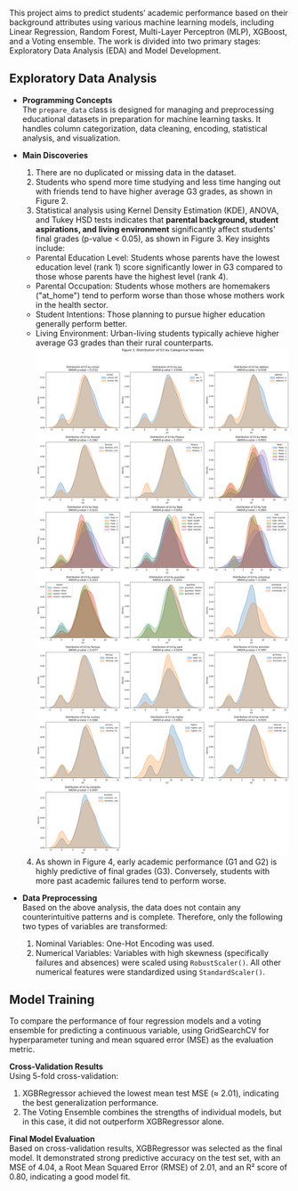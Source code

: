 This project aims to predict students’ academic performance based on their background attributes using various machine learning models, including Linear Regression, Random Forest, Multi-Layer Perceptron (MLP), XGBoost, and a Voting ensemble. The work is divided into two primary stages: Exploratory Data Analysis (EDA) and Model Development.

## Exploratory Data Analysis
*   **Programming Concepts**<br>
    The `prepare_data` class is designed for managing and preprocessing educational datasets in preparation for machine learning tasks. It handles column categorization, data cleaning, encoding, statistical analysis, and visualization.
*   **Main Discoveries**
    1. There are no duplicated or missing data in the dataset.
    2. Students who spend more time studying and less time hanging out with friends tend to have higher average G3 grades, as shown in Figure 2.
    3. Statistical analysis using Kernel Density Estimation (KDE), ANOVA, and Tukey HSD tests indicates that **parental background, student aspirations, and living environment** significantly affect students' final grades (p-value < 0.05), as shown in Figure 3. Key insights include:
      - Parental Education Level: Students whose parents have the lowest education level (rank 1) score significantly lower in G3 compared to those whose parents have the highest level (rank 4).
      - Parental Occupation: Students whose mothers are homemakers ("at_home") tend to perform worse than those whose mothers work in the health sector.
      - Student Intentions: Those planning to pursue higher education generally perform better.
      - Living Environment: Urban-living students typically achieve higher average G3 grades than their rural counterparts.
![fig3](images/Fig3.png)

    4. As shown in Figure 4, early academic performance (G1 and G2) is highly predictive of final grades (G3). Conversely, students with more past academic failures tend to perform worse.

*   **Data Preprocessing** <br>
    Based on the above analysis, the data does not contain any counterintuitive patterns and is complete. Therefore, only the following two types of variables are transformed:
    1. Nominal Variables: One-Hot Encoding was used.
    2. Numerical Variables: Variables with high skewness (specifically failures and absences) were scaled using `RobustScaler()`. All other numerical features were standardized using `StandardScaler()`.

## Model Training
To compare the performance of four regression models and a voting ensemble for predicting a continuous variable, using GridSearchCV for hyperparameter tuning and mean squared error (MSE) as the evaluation metric.

**Cross-Validation Results** <br>
Using 5-fold cross-validation:
1. XGBRegressor achieved the lowest mean test MSE (≈ 2.01), indicating the best generalization performance.
2. The Voting Ensemble combines the strengths of individual models, but in this case, it did not outperform XGBRegressor alone.

**Final Model Evaluation** <br>
Based on cross-validation results, XGBRegressor was selected as the final model. It demonstrated strong predictive accuracy on the test set, with an MSE of 4.04, a Root Mean Squared Error (RMSE) of 2.01, and an R² score of 0.80, indicating a good model fit.
